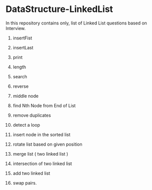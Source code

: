# DataStructure-LinkedList

In this repository contains only, list of Linked List questions based on Interview.

1.	 insertFist

2.	 insertLast

3.	 print

4.	 length

5.	 search

6.	 reverse

7.	 middle node

8.	 find Nth Node from End of List

9.	 remove duplicates

10.	 detect a loop

11.	 insert node in the sorted list

12.  rotate list based on given position

13.  merge list ( two linked list )

14.  intersection of two linked list

15.  add two linked list

16.  swap pairs.
